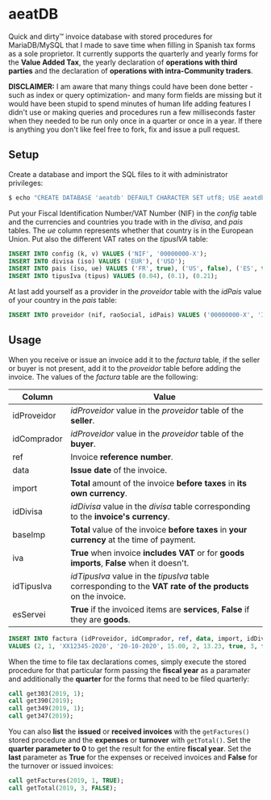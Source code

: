 # aeatDB
Quick and dirty™ invoice database with stored procedures for MariaDB/MySQL that I made to save time when filling in Spanish tax forms as a sole proprietor. It currently supports the quarterly and yearly forms for the **Value Added Tax**, the yearly declaration of **operations with third parties** and the declaration of **operations with intra-Community traders**.

**DISCLAIMER:** I am aware that many things could have been done better -such as index or query optimization- and many form fields are missing but it would have been stupid to spend minutes of human life adding features I didn't use or making queries and procedures run a few milliseconds faster when they needed to be run only once in a quarter or once in a year. If there is anything you don't like feel free to fork, fix and issue a pull request.

## Setup
Create a database and import the SQL files to it with administrator privileges:

```sh
$ echo "CREATE DATABASE 'aeatdb' DEFAULT CHARACTER SET utf8; USE aeatdb; " | cat - *.sql | mysql -u root -p
```

Put your Fiscal Identification Number/VAT Number (NIF) in the *config* table and the currencies and countries you trade with in the *divisa*, and *pais* tables. The *ue* column represents whether that country is in the European Union. Put also the different VAT rates on the *tipusIVA* table:

```sql
INSERT INTO config (k, v) VALUES ('NIF', '00000000-X');
INSERT INTO divisa (iso) VALUES ('EUR'), ('USD');
INSERT INTO pais (iso, ue) VALUES ('FR', true), ('US', false), ('ES', true);
INSERT INTO tipusIva (tipus) VALUES (0.04), (0.1), (0.21);
```

At last add yourself as a provider in the *proveidor* table with the *idPais* value of your country in the *pais* table:

```sql
INSERT INTO proveidor (nif, raoSocial, idPais) VALUES ('00000000-X', 'Individual or Company Name', 3);
```

## Usage
When you receive or issue an invoice add it to the *factura* table, if the seller or buyer is not present, add it to the *proveidor* table before adding the invoice. The values of the *factura* table are the following:

| Column | Value |
| --- | --- |
| idProveidor | *idProveidor* value in the *proveidor* table of the **seller**. |
| idComprador | *idProveidor* value in the *proveidor* table of the **buyer**. |
| ref | Invoice **reference number**. |
| data | **Issue date** of the invoice. |
| import | **Total** amount of the invoice **before taxes** in **its own currency**. |
| idDivisa | *idDivisa* value in the *divisa* table corresponding to the **invoice's currency**. |
| baseImp | **Total** value of the invoice **before taxes** in **your currency** at the time of payment. |
| iva | **True** when invoice **includes VAT** or for **goods imports**, **False** when it doesn't. |
| idTipusIva | *idTipusIva* value in the *tipusIva* table corresponding to the **VAT rate of the products** on the invoice. |
| esServei | **True** if the invoiced items are **services**, **False** if they are **goods**. |

```sql
INSERT INTO factura (idProveidor, idComprador, ref, data, import, idDivisa, baseImp, iva, idTipusIva, esServei)
VALUES (2, 1, 'XX12345-2020', '20-10-2020', 15.00, 2, 13.23, true, 3, false);
```

When the time to file tax declarations comes, simply execute the stored procedure for that particular form passing the **fiscal year** as a paramater and additionally the **quarter** for the forms that need to be filed quarterly:

```sql
call get303(2019, 1);
call get390(2019);
call get349(2019, 1);
call get347(2019);
```

You can also **list** the **issued** or **received invoices** with the `getFactures()` stored procedure and the **expenses** or **turnover** with `getTotal()`. Set the **quarter parameter to 0** to get the result for the entire **fiscal year**. Set the **last** parameter as **True** for the expenses or received invoices and **False** for the turnover or issued invoices:

```sql
call getFactures(2019, 1, TRUE);
call getTotal(2019, 3, FALSE);
```
